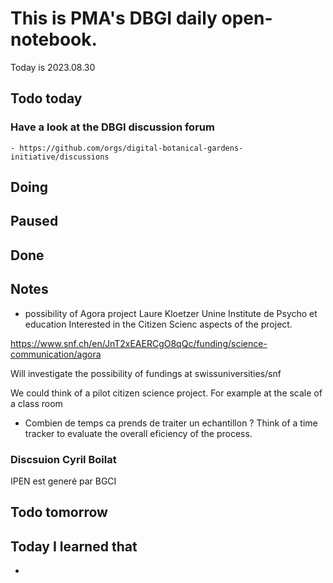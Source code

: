 

# This is PMA's DBGI daily open-notebook.

Today is 2023.08.30

## Todo today

### Have a look at the DBGI discussion forum
    - https://github.com/orgs/digital-botanical-gardens-initiative/discussions
###
###

## Doing

## Paused

## Done

## Notes

- possibility of Agora project
Laure Kloetzer Unine Institute de Psycho et education 
Interested in the Citizen Scienc aspects of the project. 

https://www.snf.ch/en/JnT2xEAERCgO8qQc/funding/science-communication/agora


Will investigate the possibility of fundings at swissuniversities/snf

We could think of a pilot citizen science project. For example at the scale of a class room


- Combien de temps ca prends de traiter un echantillon ?
Think of a time tracker to evaluate the overall eficiency of the process.


### Discsuion Cyril Boilat

IPEN est generé par BGCI


## Todo tomorrow

###
###
###


## Today I learned that

-